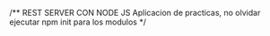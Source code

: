 /**
REST SERVER CON NODE JS
Aplicacion de practicas,
 no olvidar ejecutar 
 npm init 
 para los modulos
*/